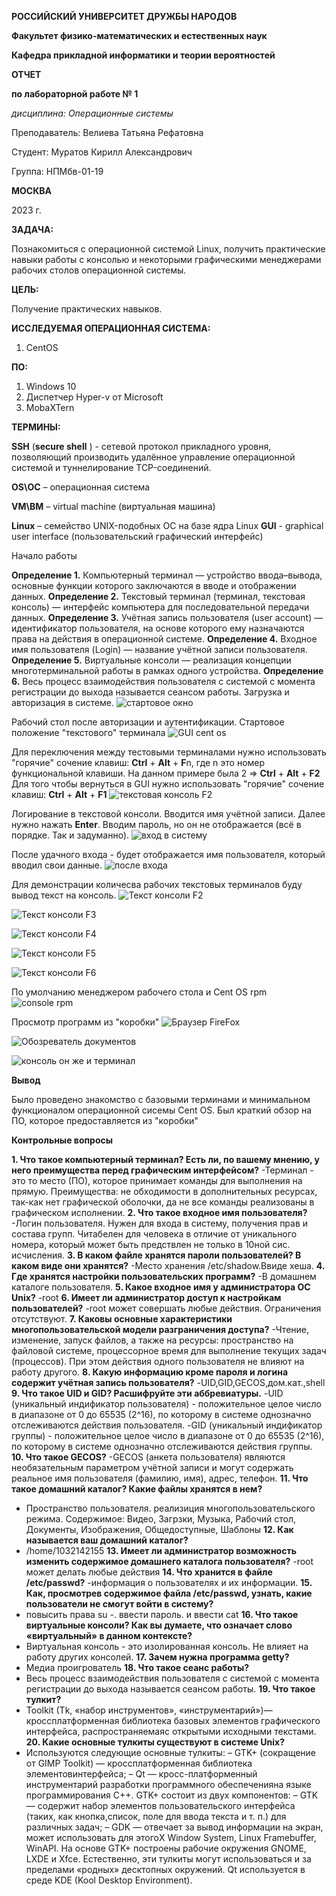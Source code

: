 **РОССИЙСКИЙ УНИВЕРСИТЕТ ДРУЖБЫ НАРОДОВ**

**Факультет физико-математических и естественных наук**

**Кафедра прикладной информатики и теории вероятностей**

**ОТЧЕТ**

**по лабораторной работе № 1**

_дисциплина: Операционные системы_

Преподаватель: Велиева Татьяна Рефатовна

Студент: Муратов Кирилл Александрович

Группа: НПМбв-01-19

**МОСКВА**

2023 г.

**ЗАДАЧА:**

Познакомиться с операционной системой Linux, получить практические навыки работы с консолью и некоторыми графическими менеджерами рабочих столов операционной системы.

**ЦЕЛЬ:**

Получение практических навыков.

**ИССЛЕДУЕМАЯ ОПЕРАЦИОННАЯ СИСТЕМА:**

1. CentOS

**ПО:**

1. Windows 10
2. Диспетчер Hyper-v от Microsoft
3. MobaXTern


**ТЕРМИНЫ:**

**SSH** (**secure shell** ) - сетевой протокол прикладного уровня, позволяющий производить удалённое управление операционной системой и туннелирование TCP-соединений.

**OS\ОС** – операционная система

**VM\ВМ** – virtual machine (виртуальная машина)

**Linux** – семейство UNIX-подобных ОС на базе ядра Linux
**GUI** - graphical user interface (пользовательский графический интерфейс)

Начало работы

**Определение 1.** Компьютерный терминал — устройство ввода–вывода, основные функции которого заключаются в вводе и отображении данных.
**Определение 2.** Текстовый терминал (терминал, текстовая консоль) — интерфейс компьютера для последовательной передачи данных.
**Определение 3.** Учётная запись пользователя (user account) — идентификатор пользователя, на основе которого ему назначаются права на действия в операционной системе.
**Определение 4.** Входное имя пользователя (Login) — название учётной записи пользователя.
**Определение 5.** Виртуальные консоли — реализация концепции многотерминальной работы в рамках одного устройства.
**Определение 6.** Весь процесс взаимодействия пользователя с системой с момента регистрации до выхода называется сеансом работы.
Загрузка и авторизация в системе.
![стартовое окно](IMAGES/start_desk.png)

Рабочий стол после авторизации и аутентификации. Стартовое положение "текстового" терминала
![GUI cent os](IMAGES/desktop_f1.png)

Для переключения между тестовыми терминалами нужно использовать "горячие" сочение клавиш: **Ctrl** + **Alt** + **F**n, где n это номер функциональной клавиши.
На данном примере была 2 => **Ctrl** + **Alt** + **F2**
Для того чтобы вернуться в GUI нужно использовать "горячие" сочение клавиш: **Ctrl** + **Alt** + **F1**
![текстовая консоль F2](IMAGES/text_console_f2.png)

Логирование в текстовой консоли. Вводится имя учётной записи. Далее нужно нажать **Enter**. Вводим пароль, но он не отображается (всё в порядке. Так и задуманно).
![вход в систему](IMAGES/login_f2.png)

После удачного входа - будет отображается имя пользователя, который вводил свои данные.
![после входа](IMAGES/enter_sys_f2.png)

Для демонстрации количесва рабочих текстовых терминалов буду вывод текст на консоль.
![Текст консоли F2](IMAGES/echo_f2.png)

![Текст консоли F3](IMAGES/echo_f3.png)

![Текст консоли F4](IMAGES/echo_f4.png)

![Текст консоли F5](IMAGES/echo_f5.png)

![Текст консоли F6](IMAGES/echo_f6.png)

По умолчанию менеджером рабочего стола и Cent OS rpm
![console rpm](IMAGES/rpm.png)

Просмотр программ из "коробки"
![Браузер FireFox](IMAGES/firefox.png)

![Обозреватель документов](IMAGES/viewer_doc.png)

![консоль он же и терминал](IMAGES/terminal.png)

**Вывод**

Было проведено знакомство с базовыми терминами и минимальном функционалом операционной сисемы Cent OS. Был краткий обзор на ПО, которое предоставляется из "коробки"

**Контрольные вопросы**

**1. Что такое компьютерный терминал? Есть ли, по вашему мнению, у него преимущества перед графическим интерфейсом?**
-Терминал - это то место (ПО), которое принимает команды для выполнения на прямую. Преимущества: не обходимости в дополнительных ресурсах, так-как нет графической оболочки, да не все команды реализованы в графическом исполнении.
**2. Что такое входное имя пользователя?**
-Логин пользователя. Нужен для входа в систему, получения прав и состава групп. Читабелен для человека в отличие от уникального номера, который может быть предствлен не только в 10ной сис. исчисления.
**3. В каком файле хранятся пароли пользователей? В каком виде они хранятся?**
-Место хранения /etc/shadow.Ввиде хеша.
**4. Где хранятся настройки пользовательских программ?**
-В домашнем каталоге пользователя.
**5. Какое входное имя у администратора ОС Unix?**
-root
**6. Имеет ли администратор доступ к настройкам пользователей?**
-root может совершать любые действия. Ограничения отсутствуют.
**7. Каковы основные характеристики многопользовательской модели разграничения доступа?**
-Чтение, изменение, запуск файлов, а также на ресурсы: пространство на файловой системе, процессорное время для выполнение текущих задач (процессов). При этом действия одного пользователя не влияют на работу другого.
**8. Какую информацию кроме пароля и логина содержит учётная запись пользователя?**
-UID,GID,GECOS,дом.кат.,shell
**9. Что такое UID и GID? Расшифруйте эти аббревиатуры.**
-UID (уникальный индификатор пользователя) - положительное целое число в диапазоне от 0 до 65535 (2^16), по которому в системе однозначно отслеживаются действия пользователя.
-GID (уникальный индификатор группы) - положительное целое число в диапазоне от 0 до 65535 (2^16), по которому в системе однозначно отслеживаются действия группы.
**10. Что такое GECOS?**
-GECOS (анкета пользователя) являются необязательным параметром учётной записи и могут содержать реальное имя пользователя (фамилию, имя), адрес, телефон.
**11. Что такое домашний каталог? Какие файлы хранятся в нем?**
- Пространство пользователя. реализиция многопользовательского режима. Содержимое: Видео, Загрзки, Музыка, Рабочий стол, Документы, Изображения, Общедоступные, Шаблоны
**12. Как называется ваш домашний каталог?**
- /home/1032142155
**13. Имеет ли администратор возможность изменить содержимое домашнего каталога пользователя?**
-root может делать любые действия
**14. Что хранится в файле /etc/passwd?**
-информация о пользователях и их информации.
**15. Как, просмотрев содержимое файла /etc/passwd, узнать, какие пользователи не смогут войти в систему?**
- повысить права su -. ввести пароль. и ввести cat
**16. Что такое виртуальные консоли? Как вы думаете, что означает слово «виртуальный» в данном контексте?**
- Виртуальная консоль - это изолированная консоль. Не влияет на работу других консолей. 
**17. Зачем нужна программа getty?**
- Медиа проигрователь
**18. Что такое сеанс работы?**
- Весь процесс взаимодействия пользователя с системой с момента регистрации до выхода называется сеансом работы.
**19. Что такое тулкит?**
- Toolkit (Tk, «набор инструментов», «инструментарий»)— кроссплатформенная библиотека базовых элементов графического интерфейса, распространяемаяс открытыми исходными текстами.
**20. Какие основные тулкиты существуют в системе Unix?**
- Используются следующие основные тулкиты:
  – GTK+ (сокращение от GIMP Toolkit) — кроссплатформенная библиотека элементовинтерфейса;
  – Qt — кросс-платформенный инструментарий разработки программного обеспеченияна языке программирования C++.
  GTK+ состоит из двух компонентов:
  – GTK — содержит набор элементов пользовательского интерфейса (таких, как кнопка,список, поле для ввода текста и т. п.) для различных задач;
  – GDK — отвечает за вывод информации на экран, может использовать для этогоX Window System, Linux Framebuffer, WinAPI.
  На основе GTK+ построены рабочие окружения GNOME, LXDE и Xfce. Естественно, эти тулкиты могут использоваться и за пределами «родных» десктопных окружений. Qt используется в среде KDE (Kool Desktop Environment).